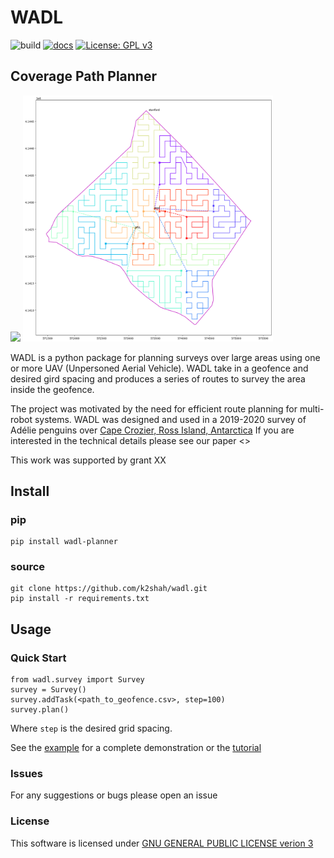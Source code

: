 # WADL
![build](https://github.com/k2shah/wadl/workflows/build/badge.svg)
[![docs](https://readthedocs.org/projects/wadl/badge/?version=latest)](https://wadl.readthedocs.io/en/latest/?badge=latest)
[![License: GPL v3](https://img.shields.io/badge/License-GPLv3-blue.svg)](https://www.gnu.org/licenses/gpl-3.0)

## Coverage Path Planner
<p float="center">
  <img src="https://github.com/k2shah/wadl/blob/master/example/stanford/grid.png?raw=true" width=400 >
  <img src="https://github.com/k2shah/wadl/blob/master/example/stanford/routes.png?raw=true" width=400 >
</p>


WADL is a python package for planning surveys over large areas using one or more UAV (Unpersoned Aerial Vehicle). WADL take in a geofence and desired gird spacing and produces a series of routes to survey the area inside the geofence. 

The project was motivated by the need for efficient route planning for multi-robot systems. WADL was designed and used in a 2019-2020 survey of 
Adélie penguins over [Cape Crozier, Ross Island, Antarctica](https://goo.gl/maps/wrMTuMq5kyNxZafx8) If you are interested in the technical details please see our paper <> 

This work was supported by grant XX

## Install
### pip
```
pip install wadl-planner
```
### source
```
git clone https://github.com/k2shah/wadl.git
pip install -r requirements.txt
```

## Usage
### Quick Start
```
from wadl.survey import Survey
survey = Survey()
survey.addTask(<path_to_geofence.csv>, step=100)
survey.plan()
```
Where ``step`` is the desired grid spacing.

See the [example](example/stanford.py) for a complete demonstration or the [tutorial](https://wadl.readthedocs.io/en/latest/tutorial.html) 

### Issues
For any suggestions or bugs please open an issue

### License
This software is licensed under [GNU GENERAL PUBLIC LICENSE verion 3](https://www.gnu.org/licenses/gpl-3.0)
